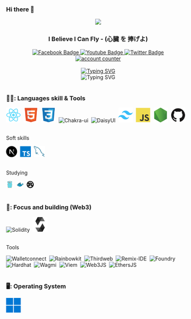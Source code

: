 ### Hi there 👋

<div id="header" align="center">
  <img src="https://media.giphy.com/media/zwPRprvrP4Lm0/giphy.gif" width="max-100"/>
  <h3>I Believe I Can Fly - (心臓 を 捧げよ)</h3>
<!--   <h4>Time zone: GMT+7, https://linktr.ee/nid_z</h4> -->
</div>

<div id="badges" align="center">
  <a href="https://www.facebook.com/nid.muhammad" target="_blank">
    <img src="https://img.shields.io/badge/Facebook-blue?style=for-the-badge&logo=facebook&logoColor=white" alt="Facebook Badge"/>
  </a>
  <a href="https://www.youtube.com/channel/UCTzFa7zzyMMeyMHIdsb60nw" target="_blank">
    <img src="https://img.shields.io/badge/YouTube-red?style=for-the-badge&logo=youtube&logoColor=white" alt="Youtube Badge"/>
  </a>
  <a href="https://twitter.com/nidzthefact">
    <img src="https://img.shields.io/badge/Twitter-blue?style=for-the-badge&logo=x&logoColor=white" alt="Twitter Badge"/>
  <br>
  <img src="https://komarev.com/ghpvc/?username=nidz-the-fact&style=flat-square&color=yellow" alt="account counter"/>
</div><br>

<div align="center">
<a href="https://linktr.ee/nid_z"><img src="https://readme-typing-svg.demolab.com?font=Fira+Code&weight=600&size=28&pause=1000&center=true&repeat=false&random=false&width=435&lines=i+Am+Developer" alt="Typing SVG" /></a> <br>
<img src="https://readme-typing-svg.demolab.com?font=Fira+Code&pause=1000&color=F70000&random=false&width=435&lines=Fornt-end+Developer+is+developing+B...+;Up+Back-end+as+Full-stack+Developer." alt="Typing SVG" />
</div>

#

### 🧑‍💻: Languages skill & Tools

<div>
  <img src="https://github.com/devicons/devicon/blob/master/icons/react/react-original.svg" title="React" alt="React" width="40" height="40"/>&nbsp;
  <img src="https://github.com/devicons/devicon/blob/master/icons/html5/html5-original.svg" title="HTML5" alt="HTML" width="40" height="40"/>&nbsp;
  <img src="https://github.com/devicons/devicon/blob/master/icons/css3/css3-original.svg" title="CSS3" alt="CSS" width="40" height="40"/>&nbsp;
  <img src="https://avatars.githubusercontent.com/u/54212428?s=48&v=4" title="Chakra-ui" alt="Chakra-ui" width="40" height="40"/>&nbsp;
  <img src="https://raw.githubusercontent.com/saadeghi/daisyui-images/master/images/daisyui-logo/favicon-192.png" title="DaisyUI" alt="DaisyUI" width="40" height="40"/>&nbsp;
  <img src="https://github.com/devicons/devicon/blob/master/icons/tailwindcss/tailwindcss-original.svg" title="TailwindCSS" alt="TailwindCSS" width="40" height="40"/>&nbsp;
  <img src="https://github.com/devicons/devicon/blob/master/icons/javascript/javascript-original.svg" title="JavaScript" alt="JavaScript" width="40" height="40"/>&nbsp;
  <img src="https://github.com/devicons/devicon/blob/master/icons/nodejs/nodejs-original.svg" title="NodeJS" alt="NodeJS" width="40" height="40"/>&nbsp;
  <img src="https://github.com/devicons/devicon/blob/master/icons/github/github-original.svg" title="Github" alt="Github" width="40" height="40"/>&nbsp;
  <br>
  <br>
  <p>Soft skills</p>
  <img src="https://github.com/devicons/devicon/blob/master/icons/nextjs/nextjs-original.svg" title="NextJS" alt="NextJS" width="30" height="30"/>&nbsp;
  <img src="https://github.com/devicons/devicon/blob/master/icons/typescript/typescript-original.svg" title="Typescript" alt="Typescript" width="30" height="30"/>&nbsp;
  <img src="https://github.com/devicons/devicon/blob/master/icons/mysql/mysql-original.svg" title="MySQL" alt="MySQL" width="30" height="30"/>&nbsp;
  <br>
  <br>
  <p>Studying</p>
  <img src="https://github.com/devicons/devicon/blob/master/icons/go/go-original.svg" title="Go" alt="Go" width="20" height="20"/>&nbsp;
  <img src="https://github.com/devicons/devicon/blob/master/icons/docker/docker-original.svg" title="Docker" alt="Docker" width="20" height="20"/>&nbsp;
  <img src="https://github.com/devicons/devicon/blob/master/icons/rust/rust-original.svg" title="Rust" alt="Rust" width="20" height="20"/>&nbsp;
</div>

#

### 🫡: Focus and building (Web3)

<div>
  <img src="https://github.com/spothq/cryptocurrency-icons/blob/master/svg/color/eth.svg" title="Ethereum Virtual Machine (EVM)" alt="Solidity" width="40" height="40"/>&nbsp;
  <img src="https://github.com/devicons/devicon/blob/master/icons/solidity/solidity-original.svg" title="Solidity" alt="Solidity" width="40" height="40"/>&nbsp;
  <br>
  <br>
  <p>Tools</p>
  <img src="https://avatars.githubusercontent.com/u/37784886?s=200&v=4" title="Walletconnect" alt="Walletconnect" width="30" height="30"/>&nbsp;
  <img src="https://avatars.githubusercontent.com/u/48327834?s=48&v=4" title="Rainbowkit" alt="Rainbowkit" width="30" height="30"/>&nbsp;
  <img src="https://avatars.githubusercontent.com/u/79496167?s=200&v=4" title="Thirdweb" alt="Thirdweb" width="30" height="30"/>&nbsp;
  <img src="https://repository-images.githubusercontent.com/59065830/b62be480-45d2-11ea-9989-803db0f9c44d" title="Remix-IDE" alt="Remix-IDE" width="30" height="30"/>&nbsp;
  <img src="https://avatars.githubusercontent.com/u/99892494?s=48&v=4" title="Foundry" alt="Foundry" width="30" height="30"/>&nbsp;
  <img src="https://icon.icepanel.io/Technology/svg/Hardhat.svg" title="Hardhat" alt="Hardhat" width="30" height="30"/>&nbsp;
  <img src="https://raw.githubusercontent.com/wevm/wagmi/main/.github/logo-light.svg" title="Wagmi" alt="Wagmi" width="30" height="30"/>&nbsp;
  <img src="https://viem.sh/icon-light.png" title="Viem" alt="Viem" width="20" height="20"/>&nbsp;
  <img src="https://encrypted-tbn0.gstatic.com/images?q=tbn:ANd9GcQObTUiQPGrZT2SNJq7vC1mRsr_-Q1YgLbLWMxK5pIM5vOUWylPQVvGsCGtpw&s" title="Web3JS" alt="Web3JS" width="20" height="20"/>&nbsp;
  <img src="https://avatars.githubusercontent.com/u/18492273?s=48&v=4" title="EthersJS" alt="EthersJS" width="20" height="20"/>&nbsp;
</div>

#

### 🖥: Operating System
  <img src="https://github.com/devicons/devicon/blob/master/icons/windows11/windows11-original.svg" alt="Viem" width="40" height="40"/>&nbsp;



<!--
**nidz-the-fact/nidz-the-fact** is a ✨ _special_ ✨ repository because its `README.md` (this file) appears on your GitHub profile.

Here are some ideas to get you started:

- 🔭 I’m currently working on ...
- 🌱 I’m currently learning ...
- 👯 I’m looking to collaborate on ...
- 🤔 I’m looking for help with ...
- 💬 Ask me about ...
- 📫 How to reach me: ...
- 😄 Pronouns: ...
- ⚡ Fun fact: ...
-->
